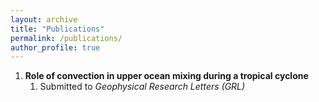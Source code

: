 ```yaml
---
layout: archive
title: "Publications"
permalink: /publications/
author_profile: true
---
```


1. **Role of convection in upper ocean mixing during a tropical cyclone**
   1. Submitted to <var>Geophysical Research Letters (GRL)<var>
